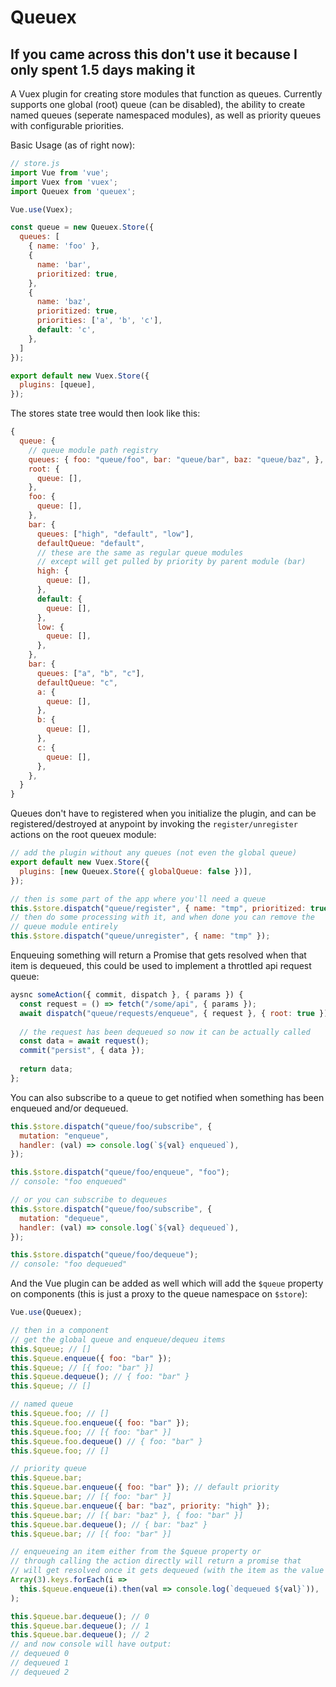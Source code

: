 # Queuex

## If you came across this don't use it because I only spent 1.5 days making it

A Vuex plugin for creating store modules that function as queues. Currently
supports one global (root) queue (can be disabled), the ability to create named queues
(seperate namespaced modules), as well as priority queues with configurable
priorities.

Basic Usage (as of right now):

```js
// store.js
import Vue from 'vue';
import Vuex from 'vuex';
import Queuex from 'queuex';

Vue.use(Vuex);

const queue = new Queuex.Store({
  queues: [
    { name: 'foo' },
    {
      name: 'bar',
      prioritized: true,
    },
    {
      name: 'baz',
      prioritized: true,
      priorities: ['a', 'b', 'c'],
      default: 'c',
    },
  ]
});

export default new Vuex.Store({
  plugins: [queue],
});
```

The stores state tree would then look like this:

```js
{
  queue: {
    // queue module path registry
    queues: { foo: "queue/foo", bar: "queue/bar", baz: "queue/baz", },
    root: {
      queue: [],
    },
    foo: {
      queue: [],
    },
    bar: {
      queues: ["high", "default", "low"],
      defaultQueue: "default",
      // these are the same as regular queue modules
      // except will get pulled by priority by parent module (bar)
      high: {
        queue: [],
      },
      default: {
        queue: [],
      },
      low: {
        queue: [],
      },
    },
    bar: {
      queues: ["a", "b", "c"],
      defaultQueue: "c",
      a: {
        queue: [],
      },
      b: {
        queue: [],
      },
      c: {
        queue: [],
      },
    },
  }
}
```

Queues don't have to registered when you initialize the plugin, and can be
registered/destroyed at anypoint by invoking the `register/unregister` actions on the root
queuex module:

```js
// add the plugin without any queues (not even the global queue)
export default new Vuex.Store({
  plugins: [new Queuex.Store({ globalQueue: false })],
});

// then is some part of the app where you'll need a queue
this.$store.dispatch("queue/register", { name: "tmp", prioritized: true });
// then do some processing with it, and when done you can remove the
// queue module entirely
this.$store.dispatch("queue/unregister", { name: "tmp" });
```

Enqueuing something will return a Promise that gets resolved when that item
is dequeued, this could be used to implement a throttled api request queue:

```js
aysnc someAction({ commit, dispatch }, { params }) {
  const request = () => fetch("/some/api", { params });
  await dispatch("queue/requests/enqueue", { request }, { root: true });
  
  // the request has been dequeued so now it can be actually called
  const data = await request();
  commit("persist", { data });
  
  return data;
};
```

You can also subscribe to a queue to get notified when something has
been enqueued and/or dequeued.

```js
this.$store.dispatch("queue/foo/subscribe", {
  mutation: "enqueue",
  handler: (val) => console.log(`${val} enqueued`),
});

this.$store.dispatch("queue/foo/enqueue", "foo");
// console: "foo enqueued"

// or you can subscribe to dequeues
this.$store.dispatch("queue/foo/subscribe", {
  mutation: "dequeue",
  handler: (val) => console.log(`${val} dequeued`),
});

this.$store.dispatch("queue/foo/dequeue");
// console: "foo dequeued"
```

And the Vue plugin can be added as well which will add the `$queue`
property on components (this is just a proxy to the queue namespace on `$store`):

```js
Vue.use(Queuex);

// then in a component
// get the global queue and enqueue/dequeu items
this.$queue; // []
this.$queue.enqueue({ foo: "bar" });
this.$queue; // [{ foo: "bar" }]
this.$queue.dequeue(); // { foo: "bar" }
this.$queue; // []

// named queue
this.$queue.foo; // []
this.$queue.foo.enqueue({ foo: "bar" });
this.$queue.foo; // [{ foo: "bar" }]
this.$queue.foo.dequeue() // { foo: "bar" }
this.$queue.foo; // []

// priority queue
this.$queue.bar;
this.$queue.bar.enqueue({ foo: "bar" }); // default priority
this.$queue.bar; // [{ foo: "bar" }]
this.$queue.bar.enqueue({ bar: "baz", priority: "high" });
this.$queue.bar; // [{ bar: "baz" }, { foo: "bar" }]
this.$queue.bar.dequeue(); // { bar: "baz" }
this.$queue.bar; // [{ foo: "bar" }]

// enqueueing an item either from the $queue property or
// through calling the action directly will return a promise that
// will get resolved once it gets dequeued (with the item as the value it resovles with)
Array(3).keys.forEach(i =>
  this.$queue.enqueue(i).then(val => console.log(`dequeued ${val}`)),
);

this.$queue.bar.dequeue(); // 0
this.$queue.bar.dequeue(); // 1
this.$queue.bar.dequeue(); // 2
// and now console will have output:
// dequeued 0
// dequeued 1
// dequeued 2
```
